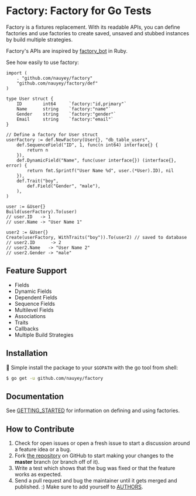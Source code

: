 Factory: Factory for Go Tests
================================

Factory is a fixtures replacement. With its readable APIs, you can define factories and use factories to create saved, unsaved and stubbed instances by build multiple strategies.

Factory's APIs are inspired by [factory_bot](https://github.com/thoughtbot/factory_bot) in Ruby.

See how easily to use factory:
```golang
import (
	. "github.com/nauyey/factory"
	"github.com/nauyey/factory/def"
)

type User struct {
    ID        int64     `factory:"id,primary"`
	Name      string    `factory:"name"`
	Gender    string    `factory:"gender"`
    Email     string    `factory:"email"`
}

// Define a factory for User struct
userFactory := def.NewFactory(User{}, "db_table_users",
	def.SequenceField("ID", 1, func(n int64) interface{} {
		return n
	}),
	def.DynamicField("Name", func(user interface{}) (interface{}, error) {
		return fmt.Sprintf("User Name %d", user.(*User).ID), nil
	}),
	def.Trait("boy",
		def.Field("Gender", "male"),
	),
)

user := &User{}
Build(userFactory).To(user)
// user.ID   -> 1
// user.Name -> "User Name 1"

user2 := &User{}
Create(userFactory, WithTraits("boy")).To(user2) // saved to database
// user2.ID      -> 2
// user2.Name   -> "User Name 2"
// user2.Gender -> "male"
```

Feature Support
---------------

* Fields
* Dynamic Fields
* Dependent Fields
* Sequence Fields
* Multilevel Fields
* Associations
* Traits
* Callbacks
* Multiple Build Strategies

Installation
------------

Simple install the package to your `$GOPATH` with the go tool from shell:

```bash
$ go get -u github.com/nauyey/factory
```

Documentation
-------------

See [GETTING_STARTED](GETTING_STARTED.md) for information on defining and using factories.

How to Contribute
-----------------

1. Check for open issues or open a fresh issue to start a discussion around a feature idea or a bug.
2. Fork [the repository](http://github.com/nauyey/factory) on GitHub to start making your changes to the **master** branch (or branch off of it).
3. Write a test which shows that the bug was fixed or that the feature works as expected.
4. Send a pull request and bug the maintainer until it gets merged and published. :) Make sure to add yourself to [AUTHORS](AUTHORS.md).
